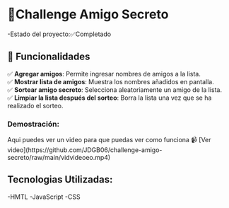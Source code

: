 <h1> 🎉Challenge Amigo Secreto    </h1>

-Estado del proyecto:✅Completado

<h2>  🚀 Funcionalidades   </h2>

✅ **Agregar amigos**: Permite ingresar nombres de amigos a la lista.  
✅ **Mostrar lista de amigos**: Muestra los nombres añadidos en pantalla.  
✅ **Sortear amigo secreto**: Selecciona aleatoriamente un amigo de la lista.  
✅ **Limpiar la lista después del sorteo**: Borra la lista una vez que se ha realizado el sorteo.  

<h3> Demostración: </h3>
    Aqui puedes ver un video para que puedas ver como funciona
📹 [Ver video](https://github.com/JDGB06/challenge-amigo-secreto/raw/main/vidvideoeo.mp4)

<h2>Tecnologias Utilizadas:</h2>
-HMTL
-JavaScript
-CSS
